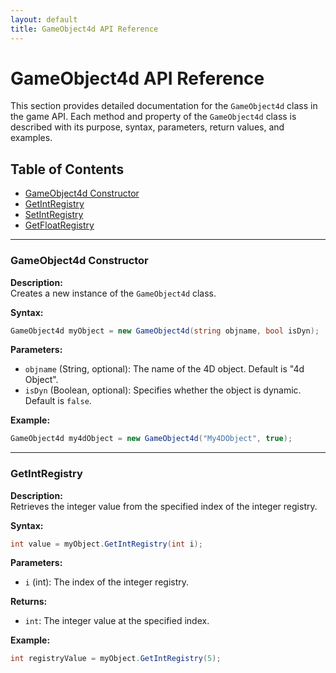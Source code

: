 ```yaml
---
layout: default
title: GameObject4d API Reference
---
```


# GameObject4d API Reference

This section provides detailed documentation for the `GameObject4d` class in the game API. Each method and property of the `GameObject4d` class is described with its purpose, syntax, parameters, return values, and examples.

## Table of Contents

- [GameObject4d Constructor](#gameobject4d-constructor)
- [GetIntRegistry](#getintregistry)
- [SetIntRegistry](#setintregistry)
- [GetFloatRegistry](#getfloatregistry)

---

### GameObject4d Constructor

**Description:**  
Creates a new instance of the `GameObject4d` class.

**Syntax:**
```csharp
GameObject4d myObject = new GameObject4d(string objname, bool isDyn);
```

**Parameters:**  
- `objname` (String, optional): The name of the 4D object. Default is "4d Object".
- `isDyn` (Boolean, optional): Specifies whether the object is dynamic. Default is `false`.

**Example:**
```csharp
GameObject4d my4dObject = new GameObject4d("My4DObject", true);
```

---

### GetIntRegistry

**Description:**  
Retrieves the integer value from the specified index of the integer registry.

**Syntax:**
```csharp
int value = myObject.GetIntRegistry(int i);
```

**Parameters:**  
- `i` (int): The index of the integer registry.

**Returns:**  
- `int`: The integer value at the specified index.

**Example:**
```csharp
int registryValue = myObject.GetIntRegistry(5);
```

